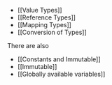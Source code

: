 - [[Value Types]]
- [[Reference Types]]
- [[Mapping Types]]
- [[Conversion of Types]]

There are also 
- [[Constants and Immutable]]
- [[Immutable]]
- [[Globally available variables]]